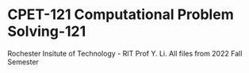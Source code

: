 # CPET-121 Computational Problem Solving-121 
Rochester Insitute of Technology - RIT
Prof Y. Li.
All files from 2022 Fall Semester 
